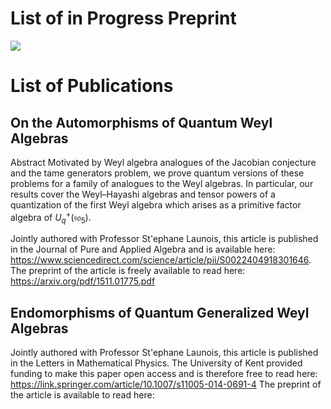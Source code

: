 
<h1>List of in Progress Preprint</h1>


<img src="https://render.githubusercontent.com/render/math?math=e^{i \pi} = -1">





<h1>List of Publications</h1>

<h2> On the Automorphisms of Quantum Weyl Algebras </h2>

Abstract
Motivated by Weyl algebra analogues of the Jacobian conjecture and the tame generators problem, we prove quantum versions of these problems for a family of analogues to the Weyl algebras. In particular, our results cover the Weyl–Hayashi algebras and tensor powers of a quantization of the first Weyl algebra which arises as a primitive factor algebra of $U_q^+(\mathfrak{so}_5)$.

Jointly authored with Professor St\'ephane Launois, this article is published in the Journal of Pure and Applied Algebra 
and is available here: https://www.sciencedirect.com/science/article/pii/S0022404918301646. The preprint of the article is freely 
available to read here: https://arxiv.org/pdf/1511.01775.pdf  

<h2> Endomorphisms of Quantum Generalized Weyl Algebras </h2>

Jointly authored with Professor St\'ephane Launois, this article is published in the Letters in Mathematical Physics. 
The University of Kent provided funding to make this paper open access and is therefore free to read here: https://link.springer.com/article/10.1007/s11005-014-0691-4
The preprint of the article is available to read here:


